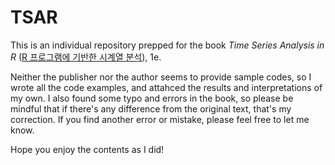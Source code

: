 # TSAR

This is an individual repository prepped for the book *Time Series Analysis in R* ([R 프로그램에 기반한 시계열 분석](http://www.kyobobook.co.kr/product/detailViewKor.laf?ejkGb=KOR&mallGb=KOR&barcode=9791186821121&orderClick=LAH&Kc=)), 1e. 

Neither the publisher nor the author seems to provide sample codes, so I wrote all the code examples, and attahced the results and interpretations of my own. I also found some typo and errors in the book, so please be mindful that if there's any difference from the original text, that's my correction. If you find another error or mistake, please feel free to let me know.

Hope you enjoy the contents as I did!

